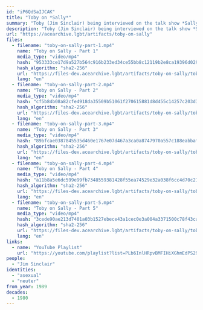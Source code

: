 ```yaml
---
id: "iP6QdSaIJCAK"
title: "Toby on *Sally*"
summary: "Toby (Jim Sinclair) being interviewed on the talk show *Sally*"
description: "Toby (Jim Sinclair) being interviewed on the talk show *Sally* about xir identity as a neuter person (CW: amatonormativity, gender essentialism, dated language, misgendering, invasive questions toward intersex people)"
url: "https://acearchive.lgbt/artifacts/toby-on-sally"
files:
  - filename: "toby-on-sally-part-1.mp4"
    name: "Toby on Sally - Part 1"
    media_type: "video/mp4"
    hash: "953333ce17d9a527b564c916b233ed34ce55bb8c12119b2e8ca19396d0296395"
    hash_algorithm: "sha2-256"
    url: "https://files-dev.acearchive.lgbt/artifacts/toby-on-sally/toby-on-sally-part-1.mp4"
    lang: "en"
  - filename: "toby-on-sally-part-2.mp4"
    name: "Toby on Sally - Part 2"
    media_type: "video/mp4"
    hash: "cf5b84b08a82cfe4918da35509b51061f270615881d8d455c14257c203d3fa0a"
    hash_algorithm: "sha2-256"
    url: "https://files-dev.acearchive.lgbt/artifacts/toby-on-sally/toby-on-sally-part-2.mp4"
    lang: "en"
  - filename: "toby-on-sally-part-3.mp4"
    name: "Toby on Sally - Part 3"
    media_type: "video/mp4"
    hash: "89bfcae0387845535d460e1767e07d467a3ca0a8747970a557c188eabbaf49bc"
    hash_algorithm: "sha2-256"
    url: "https://files-dev.acearchive.lgbt/artifacts/toby-on-sally/toby-on-sally-part-3.mp4"
    lang: "en"
  - filename: "toby-on-sally-part-4.mp4"
    name: "Toby on Sally - Part 4"
    media_type: "video/mp4"
    hash: "a11b8a5e6dc599e99fb7348559381428f55ea74529e32a038f6cc4d70c21c135"
    hash_algorithm: "sha2-256"
    url: "https://files-dev.acearchive.lgbt/artifacts/toby-on-sally/toby-on-sally-part-4.mp4"
    lang: "en"
  - filename: "toby-on-sally-part-5.mp4"
    name: "Toby on Sally - Part 5"
    media_type: "video/mp4"
    hash: "3cede90ae213d7401a03b1527ebece43a1cec0e3a004a3371500c78f43ca08a7"
    hash_algorithm: "sha2-256"
    url: "https://files-dev.acearchive.lgbt/artifacts/toby-on-sally/toby-on-sally-part-5.mp4"
    lang: "en"
links:
  - name: "YouTube Playlist"
    url: "https://youtube.com/playlist?list=PLb6InlHRpvBMFIHiXGhmEdPS29DE5Q58d"
people:
  - "Jim Sinclair"
identities:
  - "asexual"
  - "neuter"
from_year: 1989
decades:
  - 1980
---
```


